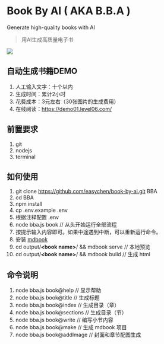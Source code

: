 # Book By AI ( AKA B.B.A )

Generate high-quality books with AI

> 用AI生成高质量电子书

![](images/20230811203616.png)

## 自动生成书籍DEMO

1. 人工输入文字：十个以内
1. 生成时间：累计2小时
1. 花费成本：3元左右（30张图片的生成费用）
1. 在线阅读：<https://demo01.level06.com/>


## 前置要求

1. git
1. nodejs
1. terminal

## 如何使用 

1. git clone https://github.com/easychen/book-by-ai.git BBA
1. cd BBA
1. npm install
1. cp .env.example .env
1. 根据注释配置 .env
1. node bba.js book // 从头开始运行全部流程
1. 按提示输入内容即可。如果中途遇到中断，可以重新运行命令。
1. 安装 [mdbook](https://rust-lang.github.io/mdBook/guide/installation.html)
1. cd output/**&lt;book name&gt;**/ && mdbook serve // 本地预览
1. cd output/**&lt;book name&gt;**/ && mdbook build // 生成 html


## 命令说明
1. node bba.js book@help // 显示帮助
1. node bba.js book@title // 生成标题
1. node bba.js book@index // 生成目录（章）
1. node bba.js book@sections // 生成目录（节）
1. node bba.js book@write // 编写小节内容
1. node bba.js book@make // 生成 mdbook 项目
1. node bba.js book@addImage // 封面和章节配图生成



